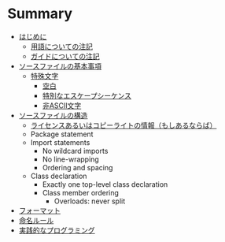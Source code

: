 # Summary

* [はじめに](README.md)
   * [用語についての注記](terminology-notes.md)
   * [ガイドについての注記](guide-notes.md)
* [ソースファイルの基本事項](source-file-basics.md)
   * [特殊文字](special-characters.md)
       * [空白](whitespace-characters.md)
       * [特別なエスケープシーケンス](special-escape-sequences.md)
       * [非ASCII文字](non-ascii-characters.md)
* [ソースファイルの構造](source-file-structure.md)
   * [ライセンスあるいはコピーライトの情報（もしあるならば）](license_or_copyright_information_if_present.md)
   * Package statement
   * Import statements
     * No wildcard imports
     * No line-wrapping
     * Ordering and spacing
   * Class declaration
     * Exactly one top-level class declaration
     * Class member ordering
       * Overloads: never split
* [フォーマット](formatting.md)
* [命名ルール](naming.md)
* [実践的なプログラミング](programming-practices.md)

